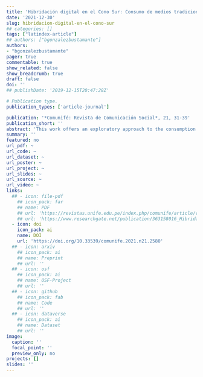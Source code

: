 ```yaml
---
title: 'Hibridación digital en el Cono Sur: Consumo de medios tradicionales, digitales y uso de redes sociales'
date: '2021-12-30'
slug: hibridacion-digital-en-el-cono-sur
## categories: []
tags: ["latindex-article"]
## authors: ["bgonzalezbustamante"]
authors:
- "bgonzalezbustamante"
pager: true
commentable: true
show_related: false
show_breadcrumb: true
draft: false
doi: ''
## publishDate: '2019-12-15T20:47:28Z'

# Publication type.
publication_types: ['article-journal']

publication: '*Comunifé: Revista de Comunicación Social*, 21, 31-39'
publication_short: ''
abstract: 'This work offers an exploratory approach to the consumption of traditional and digital media and the use of social networks in Argentina, Chile and Uruguay. In the first place, a brief theory is offered that contextualises the advance of new information technologies. Subsequently, with data from the International Telecommunication Union (ITU) and surveys with national probabilistic samples financed by the International Development Research Center (IDRC) of Canada, a descriptive analysis is carried out on the consumption of political information and the use of digital social networks. These three countries have high Internet penetration rates, broadband subscriptions and mobile Internet compared to other Latin American countries. Despite this, traditional channels such as television continue to predominate in the consumption of political information. Finally, the average age of digital media users is lower, and certain sociodemographic differences exist by country. For example, Chile and Uruguay show greater concentration in their metropolitan areas, and a socioeconomic gap can be seen in Internet consumption in Argentina and Chile.'
summary: ''
featured: no
url_pdf: ~
url_code: ~
url_dataset: ~
url_poster: ~
url_project: ~
url_slides: ~
url_source: ~
url_video: ~
links:
  ## - icon: file-pdf
    ## icon_pack: far
    ## name: PDF
    ## url: 'https://revistas.unife.edu.pe/index.php/comunife/article/view/2580/'
    ## url: 'https://www.researchgate.net/publication/363158016_Hibridacion_digital_en_el_Cono_Sur_Consumo_de_medios_tradicionales_digitales_y_uso_de_redes_sociales'  
  - icon: doi
    icon_pack: ai
    name: DOI
    url: 'https://doi.org/10.33539/comunife.2021.n21.2580'
  ## - icon: arxiv
    ## icon_pack: ai
    ## name: Preprint
    ## url: ''
  ## - icon: osf
    ## icon_pack: ai
    ## name: OSF-Project
    ## url: ''
  ## - icon: github
    ## icon_pack: fab
    ## name: Code
    ## url: ''
  ## - icon: dataverse
    ## icon_pack: ai
    ## name: Dataset
    ## url: ''
image:
  caption: ''
  focal_point: ''
  preview_only: no
projects: []
slides: ''
---
```

